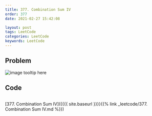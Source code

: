 ```yaml
---
title: 377. Combination Sum IV
order: 377
date: 2021-02-27 15:42:08

layout: post
tags: LeetCode
categories: LeetCode
keywords: LeetCode
---
```


## Problem

![image tooltip here](./assets/377.png)

## Code

```java

```

[377. Combination Sum IV]({{{{ site.baseurl }}}}{{% link _leetcode/377. Combination Sum IV.md %}})
